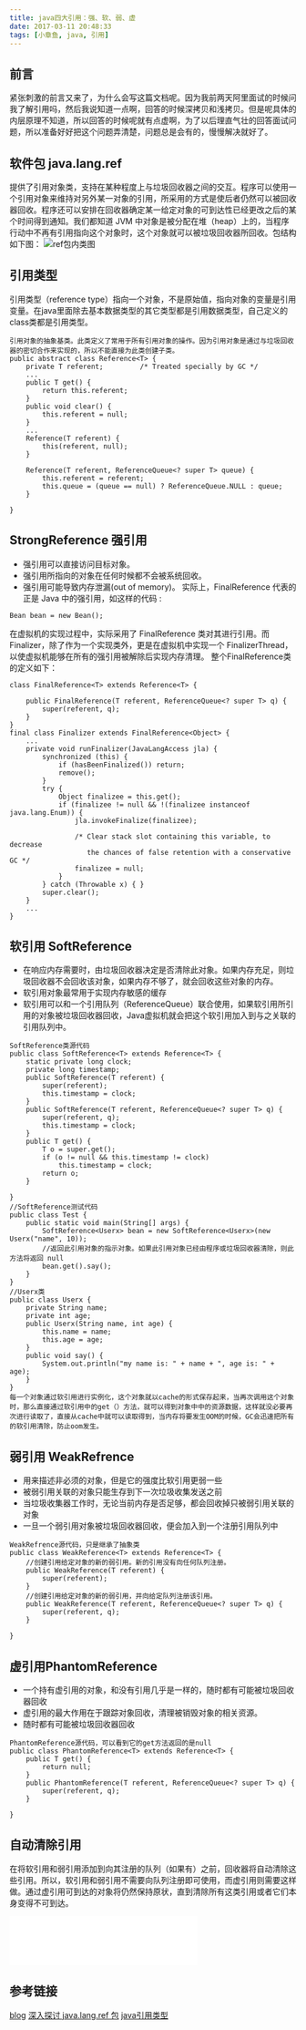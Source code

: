 ```yaml
---
title: java四大引用：强、软、弱、虚
date: 2017-03-11 20:48:33
tags: [小章鱼, java, 引用]
---
```


## 前言
紧张刺激的前言又来了，为什么会写这篇文档呢。因为我前两天阿里面试的时候问我了解引用吗，然后我说知道一点啊，回答的时候深拷贝和浅拷贝。但是呢具体的内层原理不知道，所以回答的时候呢就有点虚啊，为了以后理直气壮的回答面试问题，所以准备好好把这个问题弄清楚，问题总是会有的，慢慢解决就好了。

## 软件包 java.lang.ref
提供了引用对象类，支持在某种程度上与垃圾回收器之间的交互。程序可以使用一个引用对象来维持对另外某一对象的引用，所采用的方式是使后者仍然可以被回收器回收。程序还可以安排在回收器确定某一给定对象的可到达性已经更改之后的某个时间得到通知。我们都知道 JVM 中对象是被分配在堆（heap）上的，当程序行动中不再有引用指向这个对象时，这个对象就可以被垃圾回收器所回收。包结构如下图：
![ref包内类图](javacopy/ref.png)

## 引用类型
引用类型（reference type）指向一个对象，不是原始值，指向对象的变量是引用变量。在java里面除去基本数据类型的其它类型都是引用数据类型，自己定义的class类都是引用类型。
```
引用对象的抽象基类。此类定义了常用于所有引用对象的操作。因为引用对象是通过与垃圾回收器的密切合作来实现的，所以不能直接为此类创建子类。
public abstract class Reference<T> {
    private T referent;         /* Treated specially by GC */
    ...
    public T get() {
        return this.referent;
    }
    public void clear() {
        this.referent = null;
    }
    ...
    Reference(T referent) {
        this(referent, null);
    }

    Reference(T referent, ReferenceQueue<? super T> queue) {
        this.referent = referent;
        this.queue = (queue == null) ? ReferenceQueue.NULL : queue;
    }

}

```

## StrongReference 强引用
* 强引用可以直接访问目标对象。
* 强引用所指向的对象在任何时候都不会被系统回收。
* 强引用可能导致内存泄漏(out of memory)。
实际上，FinalReference 代表的正是 Java 中的强引用，如这样的代码 :
```
Bean bean = new Bean();
```
在虚拟机的实现过程中，实际采用了 FinalReference 类对其进行引用。而 Finalizer，除了作为一个实现类外，更是在虚拟机中实现一个 FinalizerThread，以使虚拟机能够在所有的强引用被解除后实现内存清理。
整个FinalReference类的定义如下：
```
class FinalReference<T> extends Reference<T> {

    public FinalReference(T referent, ReferenceQueue<? super T> q) {
        super(referent, q);
    }
}
final class Finalizer extends FinalReference<Object> { 
	...
	private void runFinalizer(JavaLangAccess jla) {
        synchronized (this) {
            if (hasBeenFinalized()) return;
            remove();
        }
        try {
            Object finalizee = this.get();
            if (finalizee != null && !(finalizee instanceof java.lang.Enum)) {
                jla.invokeFinalize(finalizee);

                /* Clear stack slot containing this variable, to decrease
                   the chances of false retention with a conservative GC */
                finalizee = null;
            }
        } catch (Throwable x) { }
        super.clear();
    }
    ...
}
```

<!--more-->

## 软引用 SoftReference
* 在响应内存需要时，由垃圾回收器决定是否清除此对象。如果内存充足，则垃圾回收器不会回收该对象，如果内存不够了，就会回收这些对象的内存。
* 软引用对象最常用于实现内存敏感的缓存
* 软引用可以和一个引用队列（ReferenceQueue）联合使用，如果软引用所引用的对象被垃圾回收器回收，Java虚拟机就会把这个软引用加入到与之关联的引用队列中。
```
SoftReference类源代码
public class SoftReference<T> extends Reference<T> {
    static private long clock;
    private long timestamp;
    public SoftReference(T referent) {
        super(referent);
        this.timestamp = clock;
    }
    public SoftReference(T referent, ReferenceQueue<? super T> q) {
        super(referent, q);
        this.timestamp = clock;
    }
    public T get() {
        T o = super.get();
        if (o != null && this.timestamp != clock)
            this.timestamp = clock;
        return o;
    }

}
//SoftReference测试代码
public class Test {
    public static void main(String[] args) {
        SoftReference<Userx> bean = new SoftReference<Userx>(new Userx("name", 10));
        //返回此引用对象的指示对象。如果此引用对象已经由程序或垃圾回收器清除，则此方法将返回 null
        bean.get().say();
    }
}
//Userx类
public class Userx {
    private String name;
    private int age;
    public Userx(String name, int age) {
        this.name = name;
        this.age = age;
    }
    public void say() {
        System.out.println("my name is: " + name + ", age is: " + age);
    }
}
每一个对象通过软引用进行实例化，这个对象就以cache的形式保存起来，当再次调用这个对象时，那么直接通过软引用中的get（）方法，就可以得到对象中中的资源数据，这样就没必要再次进行读取了，直接从cache中就可以读取得到，当内存将要发生OOM的时候，GC会迅速把所有的软引用清除，防止oom发生。
```
## 弱引用 WeakRefrence
* 用来描述非必须的对象，但是它的强度比软引用更弱一些
* 被弱引用关联的对象只能生存到下一次垃圾收集发送之前
* 当垃圾收集器工作时，无论当前内存是否足够，都会回收掉只被弱引用关联的对象
* 一旦一个弱引用对象被垃圾回收器回收，便会加入到一个注册引用队列中
```
WeakRefrence源代码，只是继承了抽象类
public class WeakReference<T> extends Reference<T> {
    //创建引用给定对象的新的弱引用。新的引用没有向任何队列注册。
    public WeakReference(T referent) {
        super(referent);
    }
    //创建引用给定对象的新的弱引用，并向给定队列注册该引用。
    public WeakReference(T referent, ReferenceQueue<? super T> q) {
        super(referent, q);
    }

}
```
## 虚引用PhantomReference
* 一个持有虚引用的对象，和没有引用几乎是一样的，随时都有可能被垃圾回收器回收
* 虚引用的最大作用在于跟踪对象回收，清理被销毁对象的相关资源。
* 随时都有可能被垃圾回收器回收
```
PhantomReference源代码，可以看到它的get方法返回的是null
public class PhantomReference<T> extends Reference<T> {
    public T get() {
        return null;
    }
    public PhantomReference(T referent, ReferenceQueue<? super T> q) {
        super(referent, q);
    }

}
```
## 自动清除引用
在将软引用和弱引用添加到向其注册的队列（如果有）之前，回收器将自动清除这些引用。所以，软引用和弱引用不需要向队列注册即可使用，而虚引用则需要这样做。通过虚引用可到达的对象将仍然保持原状，直到清除所有这类引用或者它们本身变得不可到达。
<iframe frameborder="no" border="0" marginwidth="0" marginheight="0" width=330 height=86 src="//music.163.com/outchain/player?type=2&id=26936094&auto=1&height=66"></iframe>

## 参考链接
[blog](http://wuhuachuan.com/visitor/article/bfb643d5-4317-4b95-ab55-d0e1392e6c1d)
[深入探讨 java.lang.ref 包](https://www.ibm.com/developerworks/cn/java/j-lo-langref/)
[java引用类型](http://www.importnew.com/20468.html)